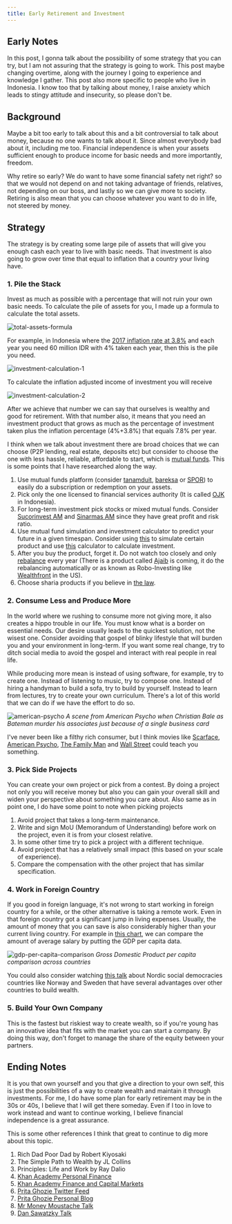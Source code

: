 ```yaml
---
title: Early Retirement and Investment
---
```


## Early Notes

In this post, I gonna talk about the possibility of some strategy that you can try, but I am not assuring that the strategy is going to work. This post maybe changing overtime, along with the journey I going to experience and knowledge I gather. This post also more specific to people who live in Indonesia. I know too that by talking about money, I raise anxiety which leads to stingy attitude and insecurity, so please don't be.

## Background

Maybe a bit too early to talk about this and a bit controversial to talk about money, because no one wants to talk about it. Since almost everybody bad about it, including me too. Financial independence is when your assets sufficient enough to produce income for basic needs and more importantly, freedom.

Why retire so early? We do want to have some financial safety net right? so that we would not depend on and not taking advantage of friends, relatives, not depending on our boss, and lastly so we can give more to society. Retiring is also mean that you can choose whatever you want to do in life, not steered by money.

## Strategy

The strategy is by creating some large pile of assets that will give you enough cash each year to live with basic needs. That investment
is also going to grow over time that equal to inflation that a country your living have.

### 1. Pile the Stack

Invest as much as possible with a percentage that will not ruin your own basic needs. To calculate the pile of assets for you, I made up a formula to calculate the total assets.

![total-assets-formula](https://eufat.github.io/images/investment-1.png)

For example, in Indonesia where the [2017 inflation rate at 3.8%](https://data.worldbank.org/indicator/FP.CPI.TOTL.ZG?end=2017&locations=ID&start=1960&view=chart) and each year you need 60 million IDR with 4% taken each year, then this is the pile you need.

![investment-calculation-1](https://eufat.github.io/images/investment-2.png)

To calculate the inflation adjusted income of investment you will receive

![investment-calculation-2](https://eufat.github.io/images/investment-3.png)

After we achieve that number we can say that ourselves is wealthy and good for retirement. With that number also, it means that you need an investment product that grows as much as the percentage of investment taken plus the inflation percentage (4%+3.8%) that equals 7.8% per year.

I think when we talk about investment there are broad choices that we can choose (P2P lending, real estate, deposits etc) but consider to choose the one with less hassle, reliable, affordable to start, which is [mutual funds](https://en.wikipedia.org/wiki/Mutual_fund). This is some points that I have researched along the way.

1. Use mutual funds platform (consider [tanamduit](https://www.tanamduit.com), [bareksa](https://www.bareksa.com/) or [SPOR](https://spor.sucorinvestam.com/id/)) to easily do a subscription or redemption on your assets.
2. Pick only the one licensed to financial services authority (It is called [OJK](https://www.ojk.go.id/Default.aspx) in Indonesia).
3. For long-term investment pick stocks or mixed mutual funds. Consider [Sucorinvest AM](http://sucorinvestam.com/) and [Sinarmas AM](http://www.sinarmas-am.co.id/) since they have great profit and risk ratio.
4. Use mutual fund simulation and investment calculator to predict your future in a given timespan. Consider using [this](https://www.bareksa.com/id/mutualfund/simulation) to simulate certain product and use [this](https://www.bareksa.com/id/financial/investment_calc) calculator to calculate investment.
5. After you buy the product, forget it. Do not watch too closely and only [rebalance](https://www.investopedia.com/terms/r/rebalancing.asp) every year (There is a product called [Ajaib](https://www.ajaib.co.id/) is coming, it do the rebalancing automatically or as known as Robo-Investing like [Wealthfront](https://www.wealthfront.com/) in the US).
6. Choose sharia products if you believe in [the law](https://simple.wikipedia.org/wiki/Sharia).

### 2. Consume Less and Produce More

In the world where we rushing to consume more not giving more, it also creates a hippo trouble in our life. You must know what is a border on essential needs. Our desire usually leads to the quickest solution, not the wisest one. Consider avoiding that gospel of blinky lifestyle that will burden you and your environment in long-term. If you want some real change, try to ditch social media to avoid the gospel and interact with real people in real life.

While producing more mean is instead of using software, for example, try to create one. Instead of listening to music, try to compose one. Instead of hiring a handyman to build a sofa, try to build by yourself. Instead to learn from lectures, try to create your own curriculum. There's a lot of this world that we can do if we have the effort to do so.

![american-psycho](https://eufat.github.io/images/american-psycho.jpg)
_A scene from American Psycho when Christian Bale as Bateman murder his associates just because of a single business card_

I've never been like a filthy rich consumer, but I think movies like [Scarface](https://www.imdb.com/title/tt0086250/), [American Psycho](https://www.imdb.com/title/tt0144084/), [The Family Man](https://www.imdb.com/title/tt0218967/) and [Wall Street](https://www.imdb.com/title/tt0094291/) could teach you something.

### 3. Pick Side Projects

You can create your own project or pick from a contest. By doing a project not only you will receive money but also you can gain your overall skill and widen your perspective about something you care about. Also same as in point one, I do have some point to note when picking projects

1. Avoid project that takes a long-term maintenance.
2. Write and sign MoU (Memorandum of Understanding) before work on the project, even it is from your closest relative.
3. In some other time try to pick a project with a different technique.
4. Avoid project that has a relatively small impact (this based on your scale of experience).
5. Compare the compensation with the other project that has similar specification.

### 4. Work in Foreign Country

If you good in foreign language, it's not wrong to start working in foreign country for a while, or the other alternative is taking a remote work. Even in that foreign country got a significant jump in living expenses. Usually, the amount of money that you can save is also considerably higher than your current living country. For example in [this chart](https://data.worldbank.org/indicator/NY.GDP.PCAP.CD?locations=ID-US-SG-AU-NZ-SE-NO-MY), we can compare the amount of average salary by putting the GDP per capita data.

![gdp-per-capita-comparison](https://eufat.github.io/images/gdp-comparison.png)
_Gross Domestic Product per capita comparison across countries_

You could also consider watching [this talk](https://www.youtube.com/watch?v=A9UmdY0E8hU) about Nordic social democracies countries like Norway and Sweden that have several advantages over other countries to build wealth.

### 5. Build Your Own Company

This is the fastest but riskiest way to create wealth, so if you're young has an innovative idea that fits with the market you can start a company. By doing this way, don't forget to manage the share of the equity between your partners.

## Ending Notes

It is you that own yourself and you that give a direction to your own self, this is just the possibilities of a way to create wealth and maintain it through investments. For me, I do have some plan for early retirement may be in the 30s or 40s, I believe that I will get there someday. Even if I too in love to work instead and want to continue working, I believe financial independence is a great assurance.

This is some other references I think that great to continue to dig more about this topic.

1. Rich Dad Poor Dad by Robert Kiyosaki
2. The Simple Path to Wealth by JL Collins
3. Principles: Life and Work by Ray Dalio
4. [Khan Academy Personal Finance](https://www.khanacademy.org/college-careers-more/personal-finance)
5. [Khan Academy Finance and Capital Markets](https://www.khanacademy.org/economics-finance-domain/core-finance)
6. [Prita Ghozie Twitter Feed](https://twitter.com/pritaghozie)
7. [Prita Ghozie Personal Blog](https://pritaghozie.com/)
8. [Mr Money Moustache Talk](https://www.youtube.com/watch?v=FEBe7ZEfORc)
9. [Dan Sawatzky Talk](https://www.youtube.com/watch?v=boYq2QwNbJE)
